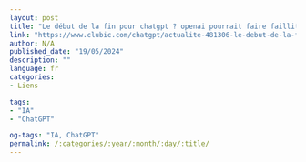 ```yaml
---
layout: post
title: "Le début de la fin pour chatgpt ? openai pourrait faire faillite dès 2024"
link: "https://www.clubic.com/chatgpt/actualite-481306-le-debut-de-la-fin-pour-chatgpt-openai-pourrait-faire-faillite-des-2024.html"
author: N/A
published_date: "19/05/2024"
description: ""
language: fr
categories:
- Liens

tags:
- "IA"
- "ChatGPT"

og-tags: "IA, ChatGPT"
permalink: /:categories/:year/:month/:day/:title/
---
```

